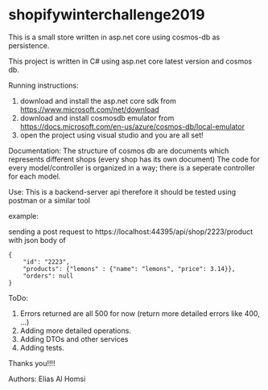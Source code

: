 # shopifywinterchallenge2019
This is a small store written in asp.net core using cosmos-db as persistence.

This project is written in C# using asp.net core latest version and cosmos db.

Running instructions:
1. download and install the asp.net core sdk from https://www.microsoft.com/net/download
2. download and install cosmosdb emulator from https://docs.microsoft.com/en-us/azure/cosmos-db/local-emulator
3. open the project using visual studio and you are all set!

Documentation:
The structure of cosmos db are documents which represents different shops (every shop has its own document)
The code for every model/controller is organized in a way; there is a seperate controller for each model.

Use:
This is a backend-server api therefore it should be tested using postman or a similar tool

example:

sending a post request to https://localhost:44395/api/shop/2223/product
with json body of
```
{
	"id": "2223",
	"products": {"lemons" : {"name": "lemons", "price": 3.14}},
	"orders": null
}
```

ToDo:
1. Errors returned are all 500 for now (return more detailed errors like 400, ...)
2. Adding more detailed operations. 
3. Adding DTOs and other services
4. Adding tests.

Thanks you!!!!


Authors:
Elias Al Homsi

